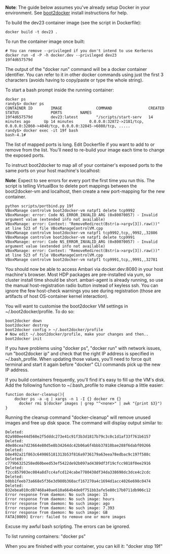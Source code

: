 **Note**: The guide below assumes you've already setup Docker in your environment. See [boot2docker](https://docs.docker.com/installation/mac/) install instructions for help.

To build the dev23 container image (see the script in Dockerfile):
```
docker build -t dev23 .
```

To run the container image once built:
```
# You can remove --privileged if you don't intend to use Kerberos
docker run -d -P -h docker.dev --privileged dev23
19f4d657579d 
```
The output of the "docker run" command will be a docker container identifier. You can refer to it in other docker commands using just the first 3 characters (avoids having to copy/paste or type the whole string).

To start a bash prompt inside the running container:
```
docker ps
randy$> docker ps
CONTAINER ID        IMAGE               COMMAND                CREATED             STATUS              PORTS        NAMES
19f4d657579d        dev23:latest        "/scripts/start-serv   14 minutes ago      Up 14 minutes       0.0.0.0:32872->2181/tcp, 0.0.0.0:32860->4040/tcp, 0.0.0.0:32845->6080/tcp, .....
randy$> docker exec -it 19f bash
bash-4.1# 
```
The list of mapped ports is long. Edit Dockerfile if you want to add to or remove from the list. You'll need to re-build your image each time to change the exposed ports.

To instruct boot2docker to map all of your container's exposed ports to the same ports on your host machine's localhost:

**Note**:  Expect to see errors for every port the first time you run this. The script is telling VirtualBox to delete port mappings between the boot2docker-vm and localhost, then create a new port-mapping for the new container.
```
python scripts/portbind.py 19f
VBoxManage controlvm boot2docker-vm natpf1 delete tcp9992
VBoxManage: error: Code NS_ERROR_INVALID_ARG (0x80070057) - Invalid argument value (extended info not available)
VBoxManage: error: Context: "RemoveRedirect(Bstr(a->argv[3]).raw())" at line 523 of file VBoxManageControlVM.cpp
VBoxManage controlvm boot2docker-vm natpf1 tcp9992,tcp,,9992,,32806
VBoxManage controlvm boot2docker-vm natpf1 delete tcp9991
VBoxManage: error: Code NS_ERROR_INVALID_ARG (0x80070057) - Invalid argument value (extended info not available)
VBoxManage: error: Context: "RemoveRedirect(Bstr(a->argv[3]).raw())" at line 523 of file VBoxManageControlVM.cpp
VBoxManage controlvm boot2docker-vm natpf1 tcp9991,tcp,,9991,,32781
```

You should now be able to access Ambari via docker.dev:8080 in your host machine's browser. Most HDP packages are pre-installed via yum, so cluster install time should be short. ambari-agent is already running, so use the manual host-registration radio button instead of keyless ssh. You can ignore the few host-check warnings you see during registration (those are artifacts of host OS-container kernel interaction).

You will want to customise the boot2docker VM settings in ~/.boot2docker/profile. To do so:
```
boot2docker down
boot2docker destroy
boot2docker config > ~/.boot2docker/profile
# Now edit ~/.boot2docker/profile, make your changes and then..
boot2docker init
```

If you have problems using "docker ps", "docker run" with network issues, run "boot2docker ip" and check that the right IP address is specified in ~/.bash_profile. When updating those values, you'll need to force quit terminal and start it again before "docker" CLI commands pick up the new IP address.

If you build containers frequently, you'll find it's easy to fill up the VM's disk. Add the following function to ~/.bash_profile to make cleanup a little easier:
```
function docker-cleanup(){
    docker ps -a -q | xargs -n 1 -I {} docker rm {}
      docker rmi $(docker images | grep "^<none>" | awk "{print $3}")
}
```

Running the cleanup command "docker-cleanup" will remove unused images and free up disk space. The command will display output similar to:
```
Deleted: 02a980ee44d560e2f5dddc273e41c91f3b3d1817b79c3c0c1d1af33f761b6157
Deleted: 40e86cea7d23664e80d5e8b34264dc42b06a6f4bbb37810bae288f6dabf09266
Deleted: b8e492a21f863c649865181313b53f816a9736179a63eea78edbac9c197f588c
Deleted: c779b6325258ed60beed53ef5422de92b097ad4389df3f19cfcc9818f0ee2916
Deleted: f2cc857903ec084a8d7cc4afcd124cabe7780438df34da338698dc3dce4c2cdc
Deleted: b0bb1feeb73a668e5f36e3d980b360acf167270a4c1694d1acc4026e698c0474
Deleted: 032ebea010cd87468a40ae610a664b4de0f751bb3afe5e80c17b0711db906c12
Error response from daemon: No such image: 15
Error response from daemon: No such image: hours
Error response from daemon: No such image: ago
Error response from daemon: No such image: 7.393
Error response from daemon: No such image: GB
FATA[0009] Error: failed to remove one or more images 
```
Excuse my awful bash scripting. The errors can be ignored.

To list running containers: "docker ps"

When you are finished with your container, you can kill it: "docker stop 19f"
